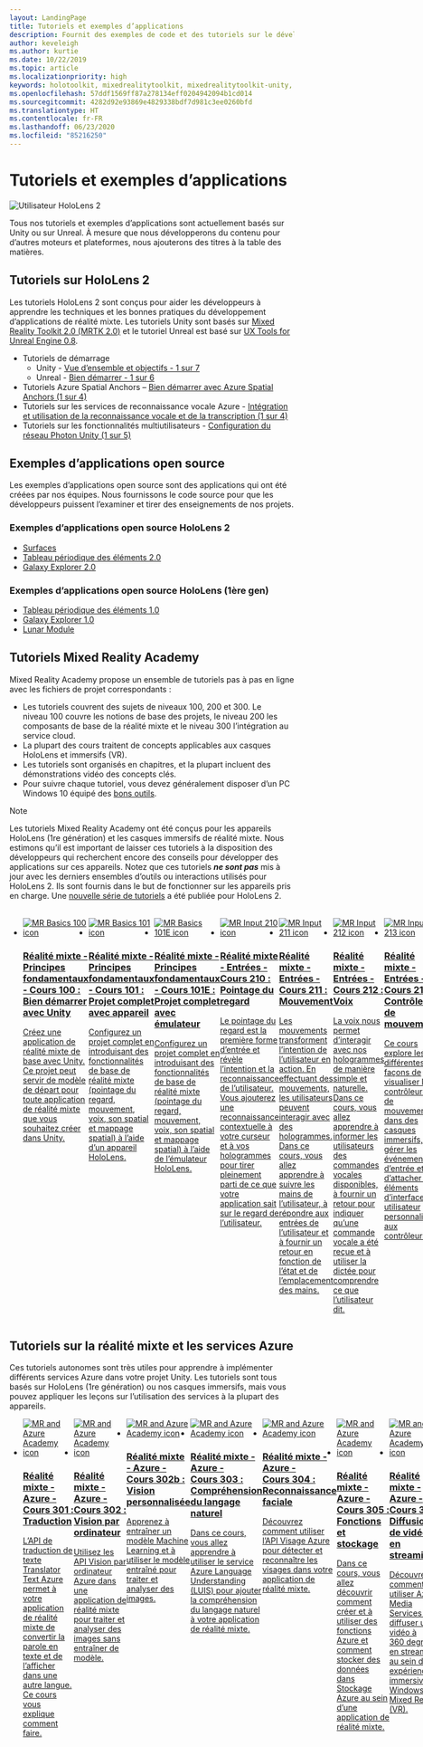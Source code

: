 ```yaml
---
layout: LandingPage
title: Tutoriels et exemples d’applications
description: Fournit des exemples de code et des tutoriels sur le développement d’applications de réalité mixte.
author: keveleigh
ms.author: kurtie
ms.date: 10/22/2019
ms.topic: article
ms.localizationpriority: high
keywords: holotoolkit, mixedrealitytoolkit, mixedrealitytoolkit-unity, academy, tutoriel
ms.openlocfilehash: 57ddf1569ff87a278134eff0204942094b1cd014
ms.sourcegitcommit: 4282d92e93869e4829338bdf7d981c3ee0260bfd
ms.translationtype: HT
ms.contentlocale: fr-FR
ms.lasthandoff: 06/23/2020
ms.locfileid: "85216250"
---
```

# <a name="tutorials-and-sample-apps"></a>Tutoriels et exemples d’applications

![Utilisateur HoloLens 2](images/08_Tutorials.png)

Tous nos tutoriels et exemples d’applications sont actuellement basés sur Unity ou sur Unreal. À mesure que nous développerons du contenu pour d’autres moteurs et plateformes, nous ajouterons des titres à la table des matières.

## <a name="hololens-2-tutorials"></a>Tutoriels sur HoloLens 2

Les tutoriels HoloLens 2 sont conçus pour aider les développeurs à apprendre les techniques et les bonnes pratiques du développement d’applications de réalité mixte. Les tutoriels Unity sont basés sur [Mixed Reality Toolkit 2.0 (MRTK 2.0)](https://github.com/microsoft/MixedRealityToolkit-Unity) et le tutoriel Unreal est basé sur [UX Tools for Unreal Engine 0.8](https://github.com/microsoft/MixedReality-UXTools-Unreal).

* Tutoriels de démarrage
    * Unity - [Vue d’ensemble et objectifs - 1 sur 7](mrlearning-base.md)
    * Unreal - [Bien démarrer - 1 sur 6](unreal-uxt-ch1.md)
* Tutoriels Azure Spatial Anchors – [Bien démarrer avec Azure Spatial Anchors (1 sur 4)](mrlearning-asa-ch1.md)
* Tutoriels sur les services de reconnaissance vocale Azure - [Intégration et utilisation de la reconnaissance vocale et de la transcription (1 sur 4)](mrlearning-speechSDK-ch1.md)
* Tutoriels sur les fonctionnalités multiutilisateurs - [Configuration du réseau Photon Unity (1 sur 5)](mrlearning-sharing(photon)-ch1.md)

## <a name="open-source-sample-apps"></a>Exemples d’applications open source

Les exemples d’applications open source sont des applications qui ont été créées par nos équipes. Nous fournissons le code source pour que les développeurs puissent l’examiner et tirer des enseignements de nos projets.

### <a name="hololens-2-open-source-sample-apps"></a>Exemples d’applications open source HoloLens 2
* [Surfaces](sampleapp-surfaces.md)
* [Tableau périodique des éléments 2.0](https://medium.com/@dongyoonpark/bringing-the-periodic-table-of-the-elements-app-to-hololens-2-with-mrtk-v2-a6e3d8362158)
* [Galaxy Explorer 2.0](galaxy-explorer-update.md)

### <a name="hololens-1st-gen-open-source-sample-apps"></a>Exemples d’applications open source HoloLens (1ère gen)
* [Tableau périodique des éléments 1.0](periodic-table-of-the-elements.md)
* [Galaxy Explorer 1.0](galaxy-explorer.md)
* [Lunar Module](lunar-module.md)

## <a name="mixed-reality-academy-tutorials"></a>Tutoriels Mixed Reality Academy

Mixed Reality Academy propose un ensemble de tutoriels pas à pas en ligne avec les fichiers de projet correspondants :

* Les tutoriels couvrent des sujets de niveaux 100, 200 et 300. Le niveau 100 couvre les notions de base des projets, le niveau 200 les composants de base de la réalité mixte et le niveau 300 l’intégration au service cloud.
* La plupart des cours traitent de concepts applicables aux casques HoloLens et immersifs (VR).
* Les tutoriels sont organisés en chapitres, et la plupart incluent des démonstrations vidéo des concepts clés.
* Pour suivre chaque tutoriel, vous devez généralement disposer d’un PC Windows 10 équipé des [bons outils](install-the-tools.md).

>[!NOTE]
>Les tutoriels Mixed Reality Academy ont été conçus pour les appareils HoloLens (1re génération) et les casques immersifs de réalité mixte. Nous estimons qu’il est important de laisser ces tutoriels à la disposition des développeurs qui recherchent encore des conseils pour développer des applications sur ces appareils. Notez que ces tutoriels **_ne sont pas_** mis à jour avec les derniers ensembles d’outils ou interactions utilisés pour HoloLens 2. Ils sont fournis dans le but de fonctionner sur les appareils pris en charge. Une [nouvelle série de tutoriels](mrlearning-base.md) a été publiée pour HoloLens 2.

<br>
<ul id="cardtypes-W" class="cardsW panelContent" style="display: flex; margin-top: 0px;">
                            <li>
                                    <a href="holograms-100.md" title="Réalité mixte - Principes fondamentaux - Cours 100" data-linktype="absolute-path">
                                    <div class="cardSize">
                                        <div class="cardPadding">
                                            <div class="card">
                                                <div class="cardImageOuter">
                                                    <div class="cardImage">
                                                        <img src="images/Holograms100.jpg" alt="MR Basics 100 icon">
                                                    </div>
                                                </div>
                                                <div class="cardText">
                                                    <h3>Réalité mixte - Principes fondamentaux - Cours 100 : Bien démarrer avec Unity</h3>
                                                    <p>Créez une application de réalité mixte de base avec Unity. Ce projet peut servir de modèle de départ pour toute application de réalité mixte que vous souhaitez créer dans Unity.</p>
                                                </div>
                                            </div>
                                        </div>
                                    </div>
                               </a>
                            </li>
                            <li>
                                  <a href="holograms-101.md" title="Réalité mixte - Principes fondamentaux - Cours 101" data-linktype="absolute-path">
                                    <div class="cardSize">
                                        <div class="cardPadding">
                                            <div class="card">
                                                <div class="cardImageOuter">
                                                    <div class="cardImage">
                                                        <img src="images/Holograms101.jpg" alt="MR Basics 101 icon">
                                                    </div>
                                                </div>
                                                <div class="cardText">
                                                    <h3>Réalité mixte - Principes fondamentaux - Cours 101 : Projet complet avec appareil</h3>
                                                    <p>Configurez un projet complet en introduisant des fonctionnalités de base de réalité mixte (pointage du regard, mouvement, voix, son spatial et mappage spatial) à l’aide d’un appareil HoloLens.</p>
                                                </div>
                                            </div>
                                        </div>
                                    </div>
                               </a>
                            </li>
                            <li>
                                <a href="holograms-101e.md" title="Réalité mixte - Principes fondamentaux - Cours 101E" data-linktype="absolute-path">
                                    <div class="cardSize">
                                        <div class="cardPadding">
                                            <div class="card">
                                                <div class="cardImageOuter">
                                                    <div class="cardImage">
                                                        <img src="images/Holograms101E.jpg" alt="MR Basics 101E icon">
                                                    </div>
                                                </div>
                                                <div class="cardText">
                                                    <h3>Réalité mixte - Principes fondamentaux - Cours 101E : Projet complet avec émulateur</h3>
                                                    <p>Configurez un projet complet en introduisant des fonctionnalités de base de réalité mixte (pointage du regard, mouvement, voix, son spatial et mappage spatial) à l’aide de l’émulateur HoloLens.</p>
                                                </div>
                                            </div>
                                        </div>
                                    </div>
                                  </a>
                            </li>
                            <li>
                             <a href="holograms-210.md" title="Réalité mixte - Entrées - Cours 210" data-linktype="absolute-path">
                              <div class="cardSize">
                                  <div class="cardPadding">
                                      <div class="card">
                                          <div class="cardImageOuter">
                                              <div class="cardImage">
                                                  <img src="images/Holograms210.jpg" alt="MR Input 210 icon">
                                              </div>
                                          </div>
                                          <div class="cardText">
                                              <h3>Réalité mixte - Entrées - Cours 210 : Pointage du regard</h3>
                                              <p>Le pointage du regard est la première forme d’entrée et révèle l’intention et la reconnaissance de l’utilisateur. Vous ajouterez une reconnaissance contextuelle à votre curseur et à vos hologrammes pour tirer pleinement parti de ce que votre application sait sur le regard de l’utilisateur.</p>
                                          </div>
                                      </div>
                                  </div>
                              </div>
                               </a>
                            </li>
                            <li>
                            <a href="holograms-211.md" title="Réalité mixte - Entrées - Cours 211" data-linktype="absolute-path">
                              <div class="cardSize">
                                  <div class="cardPadding">
                                      <div class="card">
                                          <div class="cardImageOuter">
                                              <div class="cardImage">
                                                  <img src="images/Holograms211.jpg" alt="MR Input 211 icon">
                                              </div>
                                          </div>
                                          <div class="cardText">
                                              <h3>Réalité mixte - Entrées - Cours 211 : Mouvement</h3>
                                              <p>Les mouvements transforment l’intention de l’utilisateur en action. En effectuant des mouvements, les utilisateurs peuvent interagir avec des hologrammes. Dans ce cours, vous allez apprendre à suivre les mains de l’utilisateur, à répondre aux entrées de l’utilisateur et à fournir un retour en fonction de l’état et de l’emplacement des mains.</p>
                                          </div>
                                      </div>
                                  </div>
                              </div>
                              </a>
                            </li>         
                            <li>
                             <a href="holograms-212.md" title="Réalité mixte - Entrées - Cours 212" data-linktype="absolute-path">
                              <div class="cardSize">
                                  <div class="cardPadding">
                                      <div class="card">
                                          <div class="cardImageOuter">
                                              <div class="cardImage">
                                                  <img src="images/Holograms212.jpg" alt="MR Input 212 icon">
                                              </div>
                                          </div>
                                          <div class="cardText">
                                              <h3>Réalité mixte - Entrées - Cours 212 : Voix</h3>
                                              <p>La voix nous permet d’interagir avec nos hologrammes de manière simple et naturelle. Dans ce cours, vous allez apprendre à informer les utilisateurs des commandes vocales disponibles, à fournir un retour pour indiquer qu’une commande vocale a été reçue et à utiliser la dictée pour comprendre ce que l’utilisateur dit.</p>
                                          </div>
                                      </div>
                                  </div>
                              </div>
                              </a>
                            </li>
                             <li>
                              <a href="mixed-reality-213.md" title="Réalité mixte - Entrées - Cours 213" data-linktype="absolute-path">
                              <div class="cardSize">
                                  <div class="cardPadding">
                                      <div class="card">
                                          <div class="cardImageOuter">
                                              <div class="cardImage">
                                                  <img src="images/MR213v2.jpg" alt="MR Input 213 icon">
                                              </div>
                                          </div>
                                          <div class="cardText">
                                              <h3>Réalité mixte - Entrées - Cours 213 : Contrôleurs de mouvement</h3>
                                              <p>Ce cours explore les différentes façons de visualiser les contrôleurs de mouvement dans des casques immersifs, de gérer les événements d’entrée et d’attacher des éléments d’interface utilisateur personnalisés aux contrôleurs.</p>
                                          </div>
                                      </div>
                                  </div>
                              </div>
                              </a>
                            </li>   
                              <li>
                              <a href="holograms-220.md" title="Réalité mixte - Fonctionnalités spatiales - Cours 220" data-linktype="absolute-path">
                              <div class="cardSize">
                                  <div class="cardPadding">
                                      <div class="card">
                                          <div class="cardImageOuter">
                                              <div class="cardImage">
                                                  <img src="images/Holograms220b.jpg" alt="MR Spatial 220 icon">
                                              </div>
                                          </div>
                                          <div class="cardText">
                                              <h3>Réalité mixte - Fonctionnalités spatiales - Cours 220 : Son spatial</h3>
                                              <p>Le son spatial insuffle la vie aux hologrammes et leur donne une présence. Dans ce cours, vous allez apprendre à utiliser un son spatial pour ancrer des hologrammes dans le monde environnant, à fournir un retour pendant les interactions et à utiliser l’audio pour trouver vos hologrammes.</p>
                                          </div>
                                      </div>
                                  </div>
                              </div>
                              </a>
                            </li>      
                               <li>
                               <a href="holograms-230.md" title="Réalité mixte - Fonctionnalités spatiales - Cours 230" data-linktype="absolute-path">
                              <div class="cardSize">
                                  <div class="cardPadding">
                                      <div class="card">
                                          <div class="cardImageOuter">
                                              <div class="cardImage">
                                                  <img src="images/Holograms230.jpg" alt="MR Spatial 230 icon">
                                              </div>
                                          </div>
                                          <div class="cardText">
                                              <h3>Réalité mixte - Fonctionnalités spatiales - Cours 230 : Mappage spatial</h3>
                                              <p>Le mappage spatial réunit le monde réel et le monde virtuel. Vous allez explorer les nuanceurs et les utiliser pour visualiser votre espace. Vous apprendrez ensuite à simplifier le maillage d’une pièce en plans simples, à fournir un retour à la suite du placement d’hologrammes sur des surfaces réelles et à explorer les effets visuels de l’occlusion.</p>
                                          </div>
                                      </div>
                                  </div>
                              </div>
                             </a>
                            </li> 
                                <li>
                                <a href="holograms-240.md" title="Réalité mixte - Partage - Cours 240" data-linktype="absolute-path">
                              <div class="cardSize">
                                  <div class="cardPadding">
                                      <div class="card">
                                          <div class="cardImageOuter">
                                              <div class="cardImage">
                                                  <img src="images/Holograms240.jpg" alt="MR Sharing 240 icon">
                                              </div>
                                          </div>
                                          <div class="cardText">
                                              <h3>Réalité mixte - Partage - Cours 240 : Utilisation de plusieurs appareils HoloLens</h3>
                                              <p>Notre projet //Build 2016 ! Configurez un projet complet avec des systèmes de coordonnées partagés entre plusieurs appareils HoloLens pour permettre aux utilisateurs d’évoluer dans un monde holographique partagé.</p>
                                          </div>
                                      </div>
                                  </div>
                              </div>
                             </a>
                            </li> 
                                 <li>
                                   <a href="mixed-reality-250.md" title="Réalité mixte - Partage - Cours 250" data-linktype="absolute-path">
                              <div class="cardSize">
                                  <div class="cardPadding">
                                      <div class="card">
                                          <div class="cardImageOuter">
                                              <div class="cardImage">
                                                  <img src="images/MR250-new.jpg" alt="MR Sharing 250 icon">
                                              </div>
                                          </div>
                                          <div class="cardText">
                                              <h3>Réalité mixte - Partage - Cours 250 : HoloLens et casques immersifs</h3>
                                              <p>Dans notre projet //Build 2017, nous montrons comment créer une application qui tire parti des avantages uniques des appareils HoloLens et des casques immersifs (VR) au sein d’une expérience inter-appareils partagée.</p>
                                          </div>
                                      </div>
                                  </div>
                              </div>
                              </a>
                            </li> 
</ul>

## <a name="mixed-reality-and-azure-services-tutorials"></a>Tutoriels sur la réalité mixte et les services Azure

Ces tutoriels autonomes sont très utiles pour apprendre à implémenter différents services Azure dans votre projet Unity. Les tutoriels sont tous basés sur HoloLens (1re génération) ou nos casques immersifs, mais vous pouvez appliquer les leçons sur l’utilisation des services à la plupart des appareils.

<ul id="cardtypes-W" class="cardsW panelContent" style="display: flex; margin-top: 0px;">
    <li>
                                   <a href="mr-azure-301.md" title="Réalité mixte - Azure - Cours 301" data-linktype="absolute-path">
                              <div class="cardSize">
                                  <div class="cardPadding">
                                      <div class="card">
                                          <div class="cardImageOuter">
                                              <div class="cardImage">
                                                  <img src="images/MR-Azure-AcademyTile.jpg" alt="MR and Azure Academy icon">
                                              </div>
                                          </div>
                                          <div class="cardText">
                                              <h3>Réalité mixte - Azure - Cours 301 : Traduction</h3>
                                              <p>L’API de traduction de texte Translator Text Azure permet à votre application de réalité mixte de convertir la parole en texte et de l’afficher dans une autre langue. Ce cours vous explique comment faire.</p>
                                          </div>
                                      </div>
                                  </div>
                              </div>
                              </a>
                            </li>
                                 <li>
                                   <a href="mr-azure-302.md" title="Réalité mixte - Azure - Cours 302" data-linktype="absolute-path">
                              <div class="cardSize">
                                  <div class="cardPadding">
                                      <div class="card">
                                          <div class="cardImageOuter">
                                              <div class="cardImage">
                                                  <img src="images/MR-Azure-AcademyTile.jpg" alt="MR and Azure Academy icon">
                                              </div>
                                          </div>
                                          <div class="cardText">
                                              <h3>Réalité mixte - Azure - Cours 302 : Vision par ordinateur</h3>
                                              <p>Utilisez les API Vision par ordinateur Azure dans une application de réalité mixte pour traiter et analyser des images sans entraîner de modèle.</p>
                                          </div>
                                      </div>
                                  </div>
                              </div>
                              </a>
                            </li>
                                 <li>
                                   <a href="mr-azure-302b.md" title="Réalité mixte - Azure - Cours 302b" data-linktype="absolute-path">
                              <div class="cardSize">
                                  <div class="cardPadding">
                                      <div class="card">
                                          <div class="cardImageOuter">
                                              <div class="cardImage">
                                                  <img src="images/MR-Azure-AcademyTile.jpg" alt="MR and Azure Academy icon">
                                              </div>
                                          </div>
                                          <div class="cardText">
                                              <h3>Réalité mixte - Azure - Cours 302b : Vision personnalisée</h3>
                                              <p>Apprenez à entraîner un modèle Machine Learning et à utiliser le modèle entraîné pour traiter et analyser des images.</p>
                                          </div>
                                      </div>
                                  </div>
                              </div>
                              </a>
                            </li>                            
                                 <li>
                                   <a href="mr-azure-303.md" title="Réalité mixte - Azure - Cours 303" data-linktype="absolute-path">
                              <div class="cardSize">
                                  <div class="cardPadding">
                                      <div class="card">
                                          <div class="cardImageOuter">
                                              <div class="cardImage">
                                                  <img src="images/MR-Azure-AcademyTile.jpg" alt="MR and Azure Academy icon">
                                              </div>
                                          </div>
                                          <div class="cardText">
                                              <h3>Réalité mixte - Azure - Cours 303 : Compréhension du langage naturel</h3>
                                              <p>Dans ce cours, vous allez apprendre à utiliser le service Azure Language Understanding (LUIS) pour ajouter la compréhension du langage naturel à votre application de réalité mixte.</p>
                                          </div>
                                      </div>
                                  </div>
                              </div>
                              </a>
                            </li>
                                 <li>
                                   <a href="mr-azure-304.md" title="Réalité mixte - Azure - Cours 304" data-linktype="absolute-path">
                              <div class="cardSize">
                                  <div class="cardPadding">
                                      <div class="card">
                                          <div class="cardImageOuter">
                                              <div class="cardImage">
                                                  <img src="images/MR-Azure-AcademyTile.jpg" alt="MR and Azure Academy icon">
                                              </div>
                                          </div>
                                          <div class="cardText">
                                              <h3>Réalité mixte - Azure - Cours 304 : Reconnaissance faciale</h3>
                                              <p>Découvrez comment utiliser l’API Visage Azure pour détecter et reconnaître les visages dans votre application de réalité mixte.</p>
                                          </div>
                                      </div>
                                  </div>
                              </div>
                              </a>
                            </li>
                                 <li>
                                   <a href="mr-azure-305.md" title="Réalité mixte - Azure - Cours 305" data-linktype="absolute-path">
                              <div class="cardSize">
                                  <div class="cardPadding">
                                      <div class="card">
                                          <div class="cardImageOuter">
                                              <div class="cardImage">
                                                  <img src="images/MR-Azure-AcademyTile.jpg" alt="MR and Azure Academy icon">
                                              </div>
                                          </div>
                                          <div class="cardText">
                                              <h3>Réalité mixte - Azure - Cours 305 : Fonctions et stockage</h3>
                                              <p>Dans ce cours, vous allez découvrir comment créer et à utiliser des fonctions Azure et comment stocker des données dans Stockage Azure au sein d’une application de réalité mixte.</p>
                                          </div>
                                      </div>
                                  </div>
                              </div>
                              </a>
                            </li>
                                 <li>
                                   <a href="mr-azure-306.md" title="Réalité mixte - Azure - Cours 306" data-linktype="absolute-path">
                              <div class="cardSize">
                                  <div class="cardPadding">
                                      <div class="card">
                                          <div class="cardImageOuter">
                                              <div class="cardImage">
                                                  <img src="images/MR-Azure-AcademyTile.jpg" alt="MR and Azure Academy icon">
                                              </div>
                                          </div>
                                          <div class="cardText">
                                              <h3>Réalité mixte - Azure - Cours 306 : Diffusion de vidéos en streaming</h3>
                                              <p>Découvrez comment utiliser Azure Media Services pour diffuser une vidéo à 360 degrés en streaming au sein d’une expérience immersive Windows Mixed Reality (VR).</p>
                                          </div>
                                      </div>
                                  </div>
                              </div>
                              </a>
                            </li>
                                 <li>
                                   <a href="mr-azure-307.md" title="Réalité mixte - Azure - Cours 307" data-linktype="absolute-path">
                              <div class="cardSize">
                                  <div class="cardPadding">
                                      <div class="card">
                                          <div class="cardImageOuter">
                                              <div class="cardImage">
                                                  <img src="images/MR-Azure-AcademyTile.jpg" alt="MR and Azure Academy icon">
                                              </div>
                                          </div>
                                          <div class="cardText">
                                              <h3>Réalité mixte - Azure - Cours 307 : Machine Learning</h3>
                                              <p>Tirez parti d’Azure Machine Learning Studio (classique) dans votre application de réalité mixte pour déployer un grand nombre d’algorithmes de Machine Learning (ML).</p>
                                          </div>
                                      </div>
                                  </div>
                              </div>
                              </a>
                            </li>
                                 <li>
                                   <a href="mr-azure-308.md" title="Réalité mixte - Azure - Cours 308" data-linktype="absolute-path">
                              <div class="cardSize">
                                  <div class="cardPadding">
                                      <div class="card">
                                          <div class="cardImageOuter">
                                              <div class="cardImage">
                                                  <img src="images/MR-Azure-AcademyTile.jpg" alt="MR and Azure Academy icon">
                                              </div>
                                          </div>
                                          <div class="cardText">
                                              <h3>Réalité mixte - Azure - Cours 308 : Notifications inter-appareils</h3>
                                              <p>Dans ce cours, vous allez apprendre à utiliser plusieurs services Azure pour envoyer des notifications push et des changements de scène d’une application sur PC à une application de réalité mixte.</p>
                                          </div>
                                      </div>
                                  </div>
                              </div>
                              </a>
                            </li>
                                 <li>
                                   <a href="mr-azure-309.md" title="Réalité mixte - Azure - Cours 309" data-linktype="absolute-path">
                              <div class="cardSize">
                                  <div class="cardPadding">
                                      <div class="card">
                                          <div class="cardImageOuter">
                                              <div class="cardImage">
                                                  <img src="images/MR-Azure-AcademyTile.jpg" alt="MR and Azure Academy icon">
                                              </div>
                                          </div>
                                          <div class="cardText">
                                              <h3>Réalité mixte - Azure - Cours 309 : Application Insights</h3>
                                              <p>Utilisez le service Azure Application Insights pour collecter des données analytiques sur le comportement des utilisateurs au sein d’une application de réalité mixte.</p>
                                          </div>
                                      </div>
                                  </div>
                              </div>
                              </a>
                            </li> 
                                 <li>
                                   <a href="mr-azure-310.md" title="Réalité mixte - Azure - Cours 310" data-linktype="absolute-path">
                              <div class="cardSize">
                                  <div class="cardPadding">
                                      <div class="card">
                                          <div class="cardImageOuter">
                                              <div class="cardImage">
                                                  <img src="images/MR-Azure-AcademyTile.jpg" alt="MR and Azure Academy icon">
                                              </div>
                                          </div>
                                          <div class="cardText">
                                              <h3>Réalité mixte - Azure - Cours 310 : Détection d’objets</h3>
                                              <p>Entraînez un modèle Machine Learning et utilisez le modèle entraîné pour reconnaître des objets similaires et leurs positions dans le monde physique.</p>
                                          </div>
                                      </div>
                                  </div>
                              </div>
                              </a>
                            </li> 
                                 <li>
                                   <a href="mr-azure-311.md" title="Réalité mixte - Azure - Cours 311" data-linktype="absolute-path">
                              <div class="cardSize">
                                  <div class="cardPadding">
                                      <div class="card">
                                          <div class="cardImageOuter">
                                              <div class="cardImage">
                                                  <img src="images/MR-Azure-AcademyTile.jpg" alt="MR and Azure Academy icon">
                                              </div>
                                          </div>
                                          <div class="cardText">
                                              <h3>Réalité mixte - Azure - Cours 311 : Microsoft Graph</h3>
                                              <p>Découvrez comment vous connecter aux services Microsoft Graph à partir d’une application de réalité mixte.</p>
                                          </div>
                                      </div>
                                  </div>
                              </div>
                              </a>
                            </li> 
                                 <li>
                                   <a href="mr-azure-312.md" title="Réalité mixte - Azure - Cours 312" data-linktype="absolute-path">
                              <div class="cardSize">
                                  <div class="cardPadding">
                                      <div class="card">
                                          <div class="cardImageOuter">
                                              <div class="cardImage">
                                                  <img src="images/MR-Azure-AcademyTile.jpg" alt="MR and Azure Academy icon">
                                              </div>
                                          </div>
                                          <div class="cardText">
                                              <h3>Réalité mixte - Azure - Cours 312 : Intégration de bots</h3>
                                              <p>Créez et déployez un bot à l’aide de Microsoft Bot Framework v4, puis communiquez avec ce bot dans une application de réalité mixte.</p>
                                          </div>
                                      </div>
                                  </div>
                              </div>
                              </a>
                            </li> 
                                 <li>
                                   <a href="mr-azure-313.md" title="Réalité mixte - Azure - Cours 313" data-linktype="absolute-path">
                              <div class="cardSize">
                                  <div class="cardPadding">
                                      <div class="card">
                                          <div class="cardImageOuter">
                                              <div class="cardImage">
                                                  <img src="images/MR-Azure-AcademyTile.jpg" alt="MR and Azure Academy icon">
                                              </div>
                                          </div>
                                          <div class="cardText">
                                              <h3>Réalité mixte - Azure - Cours 313 : Service IoT Hub</h3>
                                              <p>Apprenez à implémenter le service Azure IoT Hub sur une machine virtuelle et à visualiser les données sur HoloLens.</p>
                                          </div>
                                      </div>
                                  </div>
                              </div>
                              </a>
                            </li> 
</ul>
